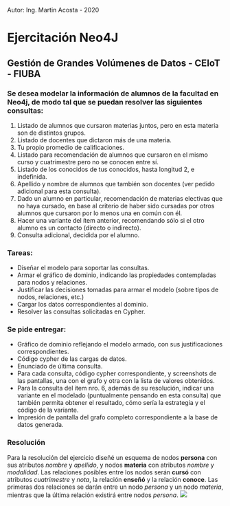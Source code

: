 Autor: Ing. Martin Acosta - 2020

# Ejercitación Neo4J
## Gestión de Grandes Volúmenes de Datos - CEIoT - FIUBA
### Se desea modelar la información de alumnos de la facultad en Neo4j, de modo tal que se puedan resolver las siguientes consultas:
1. Listado de alumnos que cursaron materias juntos, pero en esta materia son de distintos grupos.
2. Listado de docentes que dictaron más de una materia.
3. Tu propio promedio de calificaciones.
4. Listado para recomendación de alumnos que cursaron en el mismo curso y cuatrimestre pero no se conocen entre sí.
5. Listado de los conocidos de tus conocidos, hasta longitud 2, e indefinida.
6. Apellido y nombre de alumnos que también son docentes (ver pedido adicional para esta 
consulta).
7. Dado un alumno en particular, recomendación de materias electivas que no haya cursado, en base al criterio de haber sido cursadas por otros alumnos que cursaron por lo menos una en común con él.
8. Hacer una variante del ítem anterior, recomendando sólo si el otro alumno es un contacto 
(directo o indirecto).
9. Consulta adicional, decidida por el alumno.

### Tareas:
* Diseñar el modelo para soportar las consultas.
* Armar el gráfico de dominio, indicando las propiedades contempladas para nodos y relaciones.
* Justificar las decisiones tomadas para armar el modelo (sobre tipos de nodos, relaciones, etc.)
* Cargar los datos correspondientes al dominio.
* Resolver las consultas solicitadas en Cypher.

### Se pide entregar:
* Gráfico de dominio reflejando el modelo armado, con sus justificaciones correspondientes.
* Código cypher de las cargas de datos.
* Enunciado de última consulta.
* Para cada consulta, código cypher correspondiente, y screenshots de las pantallas, una con el grafo y otra con la lista de valores obtenidos.
* Para la consulta del ítem nro. 6, además de su resolución, indicar una variante en el modelado (puntualmente pensando en esta consulta) que también permita obtener el resultado, cómo sería la estrategia y el código de la variante.
* Impresión de pantalla del grafo completo correspondiente a la base de datos generada.

### Resolución

Para la resolución del ejercicio diseñé un esquema de nodos **persona** con sus atributos *nombre* y *apellido*, y nodos **materia** con atributos *nombre* y *modalidad*.
Las relaciones posibles entre los nodos serán **cursó** con atributos *cuatrimestre* y *nota*, la relación **enseñó** y la relación **conoce**. Las primeras dos relaciones se darán entre un nodo *persona* y un nodo *materia*, mientras que la última relación existirá entre nodos *persona*.
![](https://i.ibb.co/ncHJJw2/Diagrama-tp-neo4j.png)
